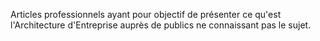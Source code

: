 Articles professionnels ayant pour objectif de présenter ce qu'est l'Architecture d'Entreprise auprès de publics ne connaissant pas le sujet.


